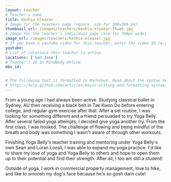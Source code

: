 ```yaml
---
layout: teacher
# Teacher's name
title: Keshia Eleazar
# Image for the teachers page (square, aim for 300x300 px)
thumbnail_url: /images/teachers/keshia-eleazar-thumb.jpg
# Image for the teacher's individual page (aim for 700px wide)
image_url: /images/teachers/keshia-eleazar.jpg
# If you have a youtube video for this teacher, enter the video ID (e.g. qaqiC84uaNg)
youtube: 
# List of locations this teacher is active
locations: ['San Jose']
# Teacher's ID on MindBody Online
mbo_id: 


# The following text is formatted in Markdown. Read about the syntax here:
# https://help.github.com/articles/basic-writing-and-formatting-syntax/
---
```


From a young age I had always been active. Studying classical ballet in Sydney, AU then receiving a black belt in Tae Kwon Do before entering college, and regular gym exercise after that. After a set routine, I was looking for something different and a friend persuaded to try Yoga Belly. After several failed yoga attempts, I decided give yoga another try. From the first class, I was hooked. The challenge of flowing and being mindful of the breath and body was something I wasn't aware of through other workouts.

Finishing Yoga Belly's teacher training and mentoring under Yoga Belly's own Sean and Loran Loosli, I was able to expand my yoga practice. I'd like to share my love of yoga and Yoga Belly to others and hope to open them up to their potential and find their strength. After all, I too am still a student!

Outside of yoga, I work in commercial property management, love to hike, and like to smoosh my dog's face because he's so gosh darn cute!